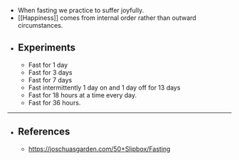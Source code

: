 - When fasting we practice to suffer joyfully.
- [[Happiness]] comes from internal order rather than outward circumstances.
- ## Experiments
	- Fast for 1 day
	- Fast for 3 days
	- Fast for 7 days
	- Fast intermittently 1 day on and 1 day off for 13 days
	- Fast for 18 hours at a time every day.
	- Fast for 36 hours.
- ---
- ## References
	- https://joschuasgarden.com/50+Slipbox/Fasting